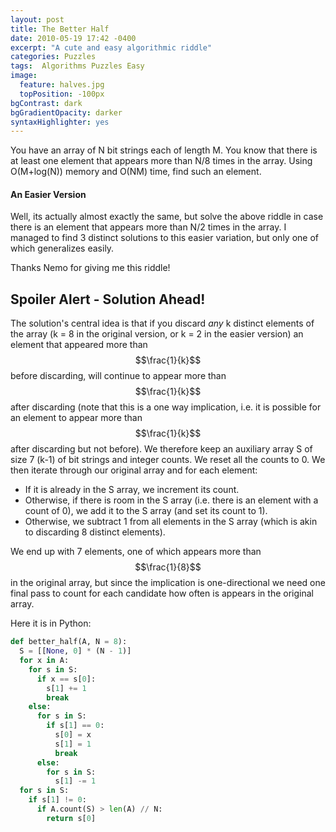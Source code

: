 ```yaml
---
layout: post
title: The Better Half
date: 2010-05-19 17:42 -0400
excerpt: "A cute and easy algorithmic riddle"
categories: Puzzles
tags:  Algorithms Puzzles Easy
image:
  feature: halves.jpg
  topPosition: -100px
bgContrast: dark
bgGradientOpacity: darker
syntaxHighlighter: yes
---
```

You have an array of N bit strings each of length M. You know that there is at least one element that appears more than N/8 times in the array. Using O(M+log(N)) memory and O(NM) time, find such an element.

#### An Easier Version

Well, its actually almost exactly the same, but solve the above riddle in case there is an element that appears more than N/2 times in the array. I managed to find 3 distinct solutions to this easier variation, but only one of which generalizes easily.

Thanks Nemo for giving me this riddle!

## Spoiler Alert - Solution Ahead!

The solution's central idea is that if you discard *any* k distinct elements of the array (k = 8 in the original version, or k = 2 in the easier version) an element that appeared more than $$\frac{1}{k}$$ before discarding, will continue to appear more than $$\frac{1}{k}$$ after discarding (note that this is a one way implication, i.e. it is possible for an element to appear more than $$\frac{1}{k}$$ after discarding but not before). We therefore keep an auxiliary array S of size 7 (k-1) of bit strings and integer counts. We reset all the counts to 0. We then iterate through our original array and for each element:
* If it is already in the S array, we increment its count.
* Otherwise, if there is room in the S array (i.e. there is an element with a count of 0), we add it to the S array (and set its count to 1).
* Otherwise, we subtract 1 from all elements in the S array (which is akin to discarding 8 distinct elements).

We end up with 7 elements, one of which appears more than $$\frac{1}{8}$$ in the original array, but since the implication is one-directional we need one final pass to count for each candidate how often is appears in the original array.

Here it is in Python:

```python
def better_half(A, N = 8):
  S = [[None, 0] * (N - 1)]
  for x in A:
    for s in S:
      if x == s[0]:
        s[1] += 1
        break
    else:
      for s in S:
        if s[1] == 0:
          s[0] = x
          s[1] = 1
          break
      else:
        for s in S:
          s[1] -= 1
  for s in S:
    if s[1] != 0:
      if A.count(S) > len(A) // N:
        return s[0]
```
